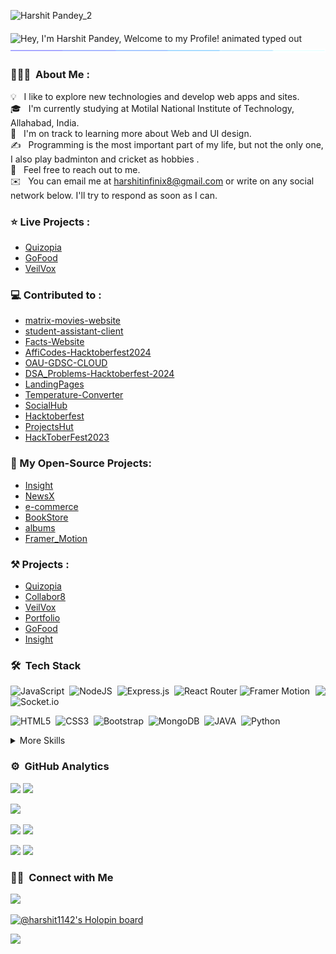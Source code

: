 ![Harshit Pandey_2](https://github.com/user-attachments/assets/7d340834-387f-4249-9355-f107e32dbc25)

 <img src="https://readme-typing-svg.demolab.com?font=Operator+Mono&size=37&duration=2800&pause=2000&color=FAFAFA&center=true&vCenter=true&width=940&height=50&lines=Hey%2C+I'm+Harshit+Pandey" align="middle" alt="Hey, I'm Harshit Pandey, Welcome to my Profile! animated typed out">
<img  src="borderseperator.gif">




### 👨🏻‍💻 &nbsp;About Me :

💡 &nbsp; I like to explore new technologies and develop web apps and sites.\
🎓 &nbsp; I'm currently studying at Motilal National Institute of Technology, Allahabad, India.\
🌱 &nbsp; I'm on track to learning more about Web and UI design.\
✍️ &nbsp; Programming is the most important part of my life, but not the only one, I also play badminton and cricket as hobbies .\
💬 &nbsp; Feel free to reach out to me.\
✉️ &nbsp; You can email me at harshitinfinix8@gmail.com or write on any social network below. I'll try to respond as soon as I can.

### ⭐ Live Projects :
* [Quizopia](https://quizopia.vercel.app/)
* [GoFood](https://gofood-kappa.vercel.app/)
* [VeilVox](https://668c0f5a31558d6273631777--precious-klepon-33af0f.netlify.app/)
<!-- * [Insight](https://harshit1142.github.io/Insight/) -->

### 💻 Contributed to :
* [matrix-movies-website](https://github.com/roannav/matrix-movies-website-hacktoberfest)
* [student-assistant-client](https://github.com/Harshitpandey993/student-assistant-client)
* [Facts-Website](https://github.com/minhaj-313/Facts-Website)
* [AffiCodes-Hacktoberfest2024](https://github.com/DevAffan/AffiCodes-Hacktoberfest2024)
* [OAU-GDSC-CLOUD](https://github.com/softcreations01/OAU-GDSC-CLOUD-Hacktoberfest_2023)
* [DSA_Problems-Hacktoberfest-2024](https://github.com/Saloni6111/DSA_Problems-Hacktoberfest-2024)
* [LandingPages](https://github.com/0silverback0/LandingPages)
* [Temperature-Converter](https://github.com/Neel-07/Temperature-Converter)
* [SocialHub](https://github.com/CareerDevelopmentHub/SocialHub)
* [Hacktoberfest](https://github.com/Niraj-1729/Hacktoberfest)
* [ProjectsHut](https://github.com/priyankarpal/projectshut)
* [HackToberFest2023](https://github.com/thamesweb/HackToberFest2023)

### 🚀 My Open-Source Projects:
* [Insight](https://github.com/harshit1142/Insight)
* [NewsX](https://github.com/harshit1142/NewsX)
* [e-commerce](https://github.com/harshit1142/e-commerce)
* [BookStore](https://github.com/harshit1142/BookStore)
* [albums](https://github.com/harshit1142/albums)
* [Framer_Motion](https://github.com/harshit1142/Framer_Motion)


### ⚒️ Projects :
* [Quizopia](https://github.com/harshit1142/Quizopia)
* [Collabor8](https://github.com/harshit1142/collabor8)
* [VeilVox](https://github.com/harshit1142/VeilVox)
* [Portfolio](https://github.com/harshit1142/portfolio)
* [GoFood](https://github.com/harshit1142/GoFood)
* [Insight](https://github.com/harshit1142/Insight)

### 🛠 &nbsp;Tech Stack
<img src="https://raw.githubusercontent.com/vitasha10/vitasha10/master/assets/Night-Coding.gif" align="right"/>

![JavaScript](https://img.shields.io/badge/javascript-%23323330.svg?style=flat&logo=javascript&logoColor=%23F7DF1E)&nbsp;
![NodeJS](https://img.shields.io/badge/node.js-6DA55F?style=flat&logo=node.js&logoColor=black)&nbsp;
![Express.js](https://img.shields.io/badge/express.js-%23404d59.svg?style=flat&logo=express&logoColor=%2361DAFB)&nbsp;
![React Router](https://img.shields.io/badge/React_Router-CA4245?style=flat&logo=react-router&logoColor=white)
![Framer Motion](https://img.shields.io/badge/Framer-CA4245?style=flat&logo=framer&logoColor=black)
![Socket.io](https://img.shields.io/badge/socket.io-%23404d50?style=flat&logo=socket.io&logoColor=yellow)

![HTML5](https://img.shields.io/badge/html5-%23E34F26.svg?style=flat&logo=html5&logoColor=white)&nbsp;
![CSS3](https://img.shields.io/badge/css3-%231572B6.svg?style=flat&logo=css3&logoColor=white)&nbsp;
![Bootstrap](https://img.shields.io/badge/Bootstrap-hotpink.svg?style=flat&logo=Bootstrap&logoColor=white)&nbsp;
![MongoDB](https://img.shields.io/badge/Mongodb-%23007ACC.svg?style=flat&logo=Mongodb&logoColor=white)&nbsp;
![JAVA](https://img.shields.io/badge/java-%23000000.svg?style=flat&logo=java&logoColor=white)&nbsp;
![Python](https://img.shields.io/badge/Python-05122A?style=flat&logo=python)&nbsp;


<details>
<summary>More Skills</summary>

![Visual Studio Code](https://img.shields.io/badge/Visual%20Studio%20Code-0078d7.svg?style=flat&logo=visual-studio-code&logoColor=white)&nbsp;
![Postman](https://img.shields.io/badge/Postman-0028d7.svg?style=flat&logo=postman&logoColor=white)&nbsp;
![Git](https://img.shields.io/badge/git-%23F05033.svg?style=flat&logo=git&logoColor=white)&nbsp;
![GitHub](https://img.shields.io/badge/github-%23121011.svg?style=flat&logo=github&logoColor=white)

</details>


### ⚙️ &nbsp;GitHub Analytics
<!-- * 
<div align="center">
<a href="https://github.com/harshit1142">
  <img height="180em" src="https://github-readme-stats-eight-theta.vercel.app/api?username=harshit1142&show_icons=true&theme=tokyonight&include_all_commits=true&count_private=true&hide_border=true"/>
  <img height="180em" src="https://github-readme-stats-eight-theta.vercel.app/api/top-langs/?username=harshit1142&hide_border=true&cache_seconds=1800&layout=compact&langs_count=8&theme=tokyonight"/> 
  <br/>
  <br/>
  </a>
</div>
-->
  <img height="180em" src="https://github-readme-streak-stats.herokuapp.com/?user=harshit1142&theme=buefy-dark&hide_border=true&background=1a1b27"/>
  <img src="https://github-profile-trophy.vercel.app/?username=harshit1142&margin-w=10&no-frame=true&row=1&theme=darkhub"/>

![](http://github-profile-summary-cards.vercel.app/api/cards/profile-details?username=harshit1142&theme=chartreuse_dark)

![](http://github-profile-summary-cards.vercel.app/api/cards/repos-per-language?username=harshit1142&theme=chartreuse_dark)
![](http://github-profile-summary-cards.vercel.app/api/cards/most-commit-language?username=harshit1142&theme=chartreuse_dark)

![](http://github-profile-summary-cards.vercel.app/api/cards/stats?username=harshit1142&theme=chartreuse_dark)
![](http://github-profile-summary-cards.vercel.app/api/cards/productive-time?username=harshit1142&theme=chartreuse_dark&utcOffset=8)
### 🤝🏻 &nbsp;Connect with Me

<p align="">
<a href="https://www.linkedin.com/in/harshit-pandey-312b78245/"><img src="https://img.shields.io/badge/-harshit1142?style=round&logo=linkedin&logoColor=white"/></a>
<!-- <a href="https://harshitpandey0024.netlify.app/" ><img src="https://img.shields.io/badge/-harshit1142?style=flat&logo=Netlify&logoColor=white"/></a> -->
</p>


[![@harshit1142's Holopin board](https://holopin.me/harshit1142)](https://holopin.io/@harshit1142)

<img src="https://raw.githubusercontent.com/BrunnerLivio/brunnerlivio/master/images/marquee.svg" />
